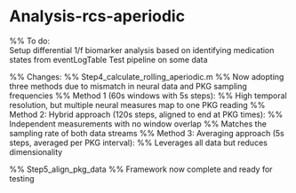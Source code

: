 # Analysis-rcs-aperiodic  

%% To do:  
Setup differential 1/f biomarker analysis based on identifying medication states from eventLogTable
Test pipeline on some data  

%% Changes:
%% Step4_calculate_rolling_aperiodic.m
%% Now adopting three methods due to mismatch in neural data and PKG sampling frequencies
%% Method 1 (60s windows with 5s steps):
%% High temporal resolution, but multiple neural measures map to one PKG reading
%% Method 2: Hybrid approach (120s steps, aligned to end at PKG times):
%% Independent measurements with no window overlap
%% Matches the sampling rate of both data streams
%% Method 3: Averaging approach (5s steps, averaged per PKG interval):
%% Leverages all data but reduces dimensionality

%% Step5_align_pkg_data
%% Framework now complete and ready for testing
